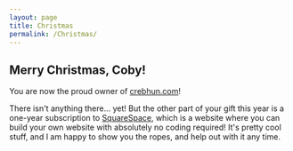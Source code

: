 ```yaml
---
layout: page
title: Christmas
permalink: /Christmas/
---
```


## Merry Christmas, Coby!

You are now the proud owner of [crebhun.com]!

There isn't anything there... yet! But the other part of your gift this year is a one-year
subscription to [SquareSpace], which is a website where you can build your own website with
absolutely no coding required! It's pretty cool stuff, and I am happy to show you the ropes, and
help out with it any time.

<!-- Links -->
[crebhun.com]: http://www.crebhun.com
[SquareSpace]: http://www.squarespace.com


